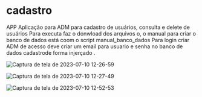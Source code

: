 # cadastro
APP Aplicação para ADM para cadastro de usuários, consulta e delete de usuários
Para executa faz o donwload dos arquivos o, o manual para criar o banco de dados está coom o script manual_banco_dados
Para login criar ADM de acesso deve criar  um email para usuario e senha no banco de dados cadastrode forma injerçado .


![Captura de tela de 2023-07-10 12-26-59](https://github.com/Fendora-w/cadastro/assets/69772177/175743c0-b409-4c2a-8719-845b67b3f0d2)

![Captura de tela de 2023-07-10 12-27-49](https://github.com/Fendora-w/cadastro/assets/69772177/1a4b8bcd-653c-46d8-b460-a39d059935c5)

![Captura de tela de 2023-07-10 12-52-53](https://github.com/Fendora-w/cadastro/assets/69772177/31093cba-7aae-4aa6-a4ea-6348a89cd580)
